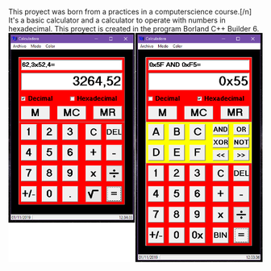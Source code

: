 This proyect was born from a practices in a computerscience course.[/n]
It's a basic calculator and a calculator to operate with numbers in hexadecimal.
This proyect is created in the program Borland C++ Builder 6.
![Screenshot](CalNorHex.PNG)

